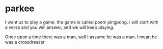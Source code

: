 # parkee

I want us to play a game. the game is called poem pingpong.
I will start with a verse and you will answer, and we will keep playing.

Once upon a time 
there was a man, well I assume he was a man. I mean he was a crossdresser
